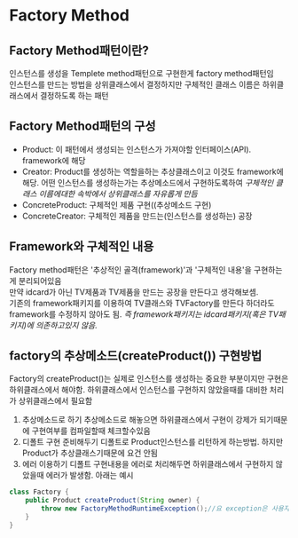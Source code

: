 # Factory Method

## Factory Method패턴이란?
인스턴스를 생성을 Templete method패턴으로 구현한게 factory method패턴임  
인스턴스를 만드는 방법을 상위클래스에서 결정하지만 구체적인 클래스 이름은 하위클래스에서 결정하도록 하는 패턴  

## Factory Method패턴의 구성
- Product: 이 패턴에서 생성되는 인스턴스가 가져야할 인터페이스(API). framework에 해당
- Creator: Product를 생성하는 역할을하는 추상클래스이고 이것도 framework에 해당. 어떤 인스턴스를 생성하는가는 추상메소드에서 구현하도록하여 *구체적인 클래스 이름에대한 속박에서 상위클래스를 자유롭게 만듬*
- ConcreteProduct: 구체적인 제품 구현((추상메소드 구현)
- ConcreteCreator: 구체적인 제품을 만드는(인스턴스를 생성하는) 공장

## Framework와 구체적인 내용
Factory method패턴은 '추상적인 골격(framework)'과 '구체적인 내용'을 구현하는게 분리되어있음  
만약 idcard가 아닌 TV제품과 TV제품을 만드는 공장을 만든다고 생각해보셈.  
기존의 framework패키지를 이용하여 TV클래스와 TVFactory를 만든다 하더라도 framework를 수정하지 않아도 됨. *즉 framework패키지는 idcard패키지(혹은 TV패키지)에 의존하고있지 않음.*   

## factory의 추상메소드(createProduct()) 구현방법
Factory의 createProduct()는 실제로 인스턴스를 생성하는 중요한 부분이지만 구현은 하위클래스에서 해야함. 하위클래스에서 인스턴스를 구현하지 않았을때를 대비한 처리가 상위클래스에서 필요함

1. 추상메소드로 하기
추상메소드로 해놓으면 하위클래스에서 구현이 강제가 되기때문에 구현여부를 컴파일할때 체크할수있음
2. 디폴트 구현 준비해두기
디폴트로 Product인스턴스를 리턴하게 하는방법. 하지만 Product가 추상클래스기때문에 요건 안됨
3. 에러 이용하기
디폴트 구현내용을 에러로 처리해두면 하위클래스에서 구현하지 않았을때 에러가 발생함. 아래는 예시

```java
class Factory {
    public Product createProduct(String owner) {
        throw new FactoryMethodRuntimeException();//요 exception은 사용자가 별도로 만들어야함
    }
}
```

